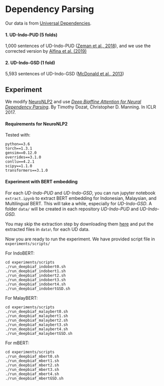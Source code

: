 # Dependency Parsing

Our data is from [Universal Dependencies](https://universaldependencies.org/).
#### 1. UD-Indo-PUD (5 folds)
1,000 sentences of UD-Indo-PUD ([Zeman et al., 2018](https://www.aclweb.org/anthology/K17-3001/)), and we use the corrected version by  [Alfina et al. (2019)](https://github.com/ialfina/revised-id-pud)
#### 2. UD-Indo-GSD (1 fold)
5,593 sentences of UD-Indo-GSD ([McDonald et al., 2013](https://www.aclweb.org/anthology/P13-2017/))

## Experiment

We modify [NeuroNLP2](https://github.com/XuezheMax/NeuroNLP2) and use [_Deep Biaffine Attention for Neural Dependency Parsing_](https://arxiv.org/abs/1611.01734). By Timothy Dozat, Christopher D. Manning. In ICLR 2017.

#### Requirements for NeuroNLP2
Tested with:
```
python==3.6
torch==1.3.1
gensim==0.12.0
overrides==3.1.0
conllu==4.2.1
scipy==1.1.0
transformers==3.1.0
```
#### Experiment with BERT embedding

For each *UD-Indo-PUD* and *UD-Indo-GSD*, you can run jupyter notebook `extract.ipynb` to extract BERT embedding for Indonesian, Malaysian, and Multilingual BERT.
This will take a while, especially for *UD-Indo-GSD*. A folder `data/` will be created in each repository *UD-Indo-PUD* and *UD-Indo-GSD.*

You may skip the extraction step by downloading them [here](https://drive.google.com/drive/folders/1dG2nxtvxRbzKLsFTSvwlxrZBvK71mtti?usp=sharing) and put the extracted files in `data\` for each UD data.

Now you are ready to run the experiment. We have provided script file in `experiments/scripts/`

For IndoBERT:
```
cd experiments/scripts
./run_deepbiaf_indobert0.sh
./run_deepbiaf_indobert1.sh
./run_deepbiaf_indobert2.sh
./run_deepbiaf_indobert3.sh
./run_deepbiaf_indobert4.sh
./run_deepbiaf_indobertGSD.sh
```
For MalayBERT:
```
cd experiments/scripts
./run_deepbiaf_malaybert0.sh
./run_deepbiaf_malaybert1.sh
./run_deepbiaf_malaybert2.sh
./run_deepbiaf_malaybert3.sh
./run_deepbiaf_malaybert4.sh
./run_deepbiaf_malaybertGSD.sh
```
For mBERT:
```
cd experiments/scripts
./run_deepbiaf_mbert0.sh
./run_deepbiaf_mbert1.sh
./run_deepbiaf_mbert2.sh
./run_deepbiaf_mbert3.sh
./run_deepbiaf_mbert4.sh
./run_deepbiaf_mbertGSD.sh
```
